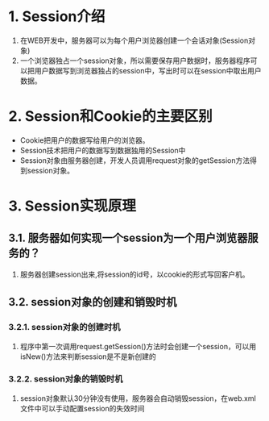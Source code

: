 # 1. Session介绍
1. 在WEB开发中，服务器可以为每个用户浏览器创建一个会话对象(Session对象)
2. 一个浏览器独占一个session对象，所以需要保存用户数据时，服务器程序可以把用户数据写到浏览器独占的session中，写出时可以在session中取出用户数据。

# 2. Session和Cookie的主要区别
+ Cookie把用户的数据写给用户的浏览器。
+ Session技术把用户的数据写到数据独用的Session中
+ Session对象由服务器创建，开发人员调用request对象的getSession方法得到session对象。

# 3. Session实现原理

## 3.1. 服务器如何实现一个session为一个用户浏览器服务的？
1. 服务器创建session出来,将session的id号，以cookie的形式写回客户机。

## 3.2. session对象的创建和销毁时机

### 3.2.1. session对象的创建时机
1. 程序中第一次调用request.getSession()方法时会创建一个session，可以用isNew()方法来判断session是不是新创建的

### 3.2.2. session对象的销毁时机
1. session对象默认30分钟没有使用，服务器会自动销毁session，在web.xml文件中可以手动配置session的失效时间
